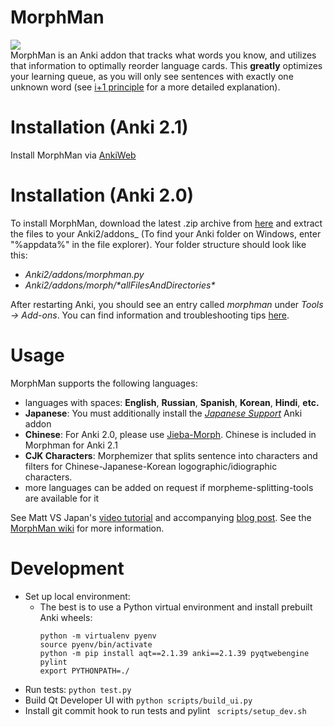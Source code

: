 # MorphMan

<a title="Rate on AnkiWeb" href="https://ankiweb.net/shared/info/900801631"><img src="https://glutanimate.com/logos/ankiweb-rate.svg"></a>
<br>
MorphMan is an Anki addon that tracks what words you know, and utilizes that information to optimally reorder language cards. This
**greatly** optimizes your learning queue, as you will only see sentences with exactly one unknown word (see
[i+1 principle](https://massimmersionapproach.com/table-of-contents/anki/morphman/#glossary) for a more detailed explanation).

# Installation (Anki 2.1)

Install MorphMan via [AnkiWeb](https://ankiweb.net/shared/info/900801631)

# Installation (Anki 2.0)

To install MorphMan, download the latest .zip archive from [here](https://github.com/kaegi/MorphMan/releases)
and extract the files to your Anki2/addons\_ (To find your Anki folder on Windows, enter "%appdata%" in the file explorer).
Your folder structure should look like this:

- _Anki2/addons/morphman.py_
- _Anki2/addons/morph/\*allFilesAndDirectories\*_

After restarting Anki, you should see an entry called _morphman_ under _Tools -> Add-ons_.
You can find information and troubleshooting tips [here](https://github.com/kaegi/MorphMan/wiki/Installation).

# Usage

MorphMan supports the following languages:

- languages with spaces: **English**, **Russian**, **Spanish**, **Korean**, **Hindi**, **etc.**
- **Japanese**: You must additionally install the _[Japanese Support](https://ankiweb.net/shared/info/3918629684)_ Anki addon
- **Chinese**: For Anki 2.0, please use [Jieba-Morph](https://github.com/NinKenDo64/Jieba-Morph). Chinese is included in Morphman for Anki 2.1
- **CJK Characters**: Morphemizer that splits sentence into characters and filters for Chinese-Japanese-Korean logographic/idiographic characters.
- more languages can be added on request if morpheme-splitting-tools are available for it

See Matt VS Japan's [video tutorial](https://www.youtube.com/watch?v=dVReg8_XnyA)
and accompanying [blog post](https://massimmersionapproach.com/table-of-contents/anki/morphman).
See the [MorphMan wiki](https://github.com/kaegi/MorphMan/wiki) for more information.

# Development
- Set up local environment:
  - The best is to use a Python virtual environment and install prebuilt Anki wheels:
    ```
    python -m virtualenv pyenv
    source pyenv/bin/activate
    python -m pip install aqt==2.1.39 anki==2.1.39 pyqtwebengine pylint
    export PYTHONPATH=./
    ```
- Run tests: `python test.py`
- Build Qt Developer UI with `python scripts/build_ui.py`
- Install git commit hook to run tests and pylint
  ` scripts/setup_dev.sh`
